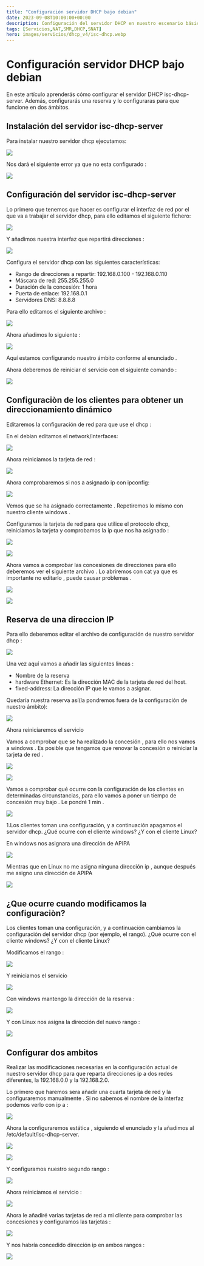 ```yaml
---
title: "Configuración servidor DHCP bajo debian"
date: 2023-09-08T10:00:00+00:00
description: Configuración del servidor DHCP en nuestro escenario básico bajo debian 10
tags: [Servicios,NAT,SMR,DHCP,SNAT]
hero: images/servicios/dhcp_v4/isc-dhcp.webp
---
```



# Configuración servidor DHCP bajo debian
En este artículo aprenderás cómo configurar el servidor DHCP isc-dhcp-server. Además, configurarás una reserva y lo configuraras para que funcione en dos ámbitos.
## Instalación del servidor isc-dhcp-server
Para instalar nuestro servidor dhcp ejecutamos:

![](/redes/dhcp/img/Aspose.Words.5fca9cc1-3c81-4853-a5ed-a70b0122341b.015.png)

Nos dará el siguiente error ya que no esta configurado :

![](/redes/dhcp/img/Aspose.Words.5fca9cc1-3c81-4853-a5ed-a70b0122341b.016.png)


## Configuración del servidor isc-dhcp-server

Lo primero que tenemos que hacer es configurar el interfaz de red por el que va a trabajar el servidor dhcp, para ello editamos el siguiente fichero:

![](/redes/dhcp/img/Aspose.Words.5fca9cc1-3c81-4853-a5ed-a70b0122341b.017.png)

Y añadimos nuestra interfaz que repartirá direcciones :

![](/redes/dhcp/img/Aspose.Words.5fca9cc1-3c81-4853-a5ed-a70b0122341b.018.png)

Configura el servidor dhcp con las siguientes características:

- Rango de direcciones a repartir: 192.168.0.100 - 192.168.0.110
- Máscara de red: 255.255.255.0
- Duración de la concesión: 1 hora
- Puerta de enlace: 192.168.0.1
- Servidores DNS: 8.8.8.8

Para ello editamos el siguiente archivo :

![](/redes/dhcp/img/Aspose.Words.5fca9cc1-3c81-4853-a5ed-a70b0122341b.019.png)


Ahora añadimos lo siguiente :

![](/redes/dhcp/img/Aspose.Words.5fca9cc1-3c81-4853-a5ed-a70b0122341b.020.png)

Aquí estamos configurando nuestro ámbito conforme al enunciado .

Ahora deberemos de reiniciar el servicio con el siguiente comando :

![](/redes/dhcp/img/Aspose.Words.5fca9cc1-3c81-4853-a5ed-a70b0122341b.021.png)

## Configuraciòn de los clientes para obtener un direccionamiento dinámico

Editaremos la configuración de red para que use el dhcp :

En el debian editamos el network/interfaces:

![](/redes/dhcp/img/Aspose.Words.5fca9cc1-3c81-4853-a5ed-a70b0122341b.022.png)

Ahora reiniciamos la tarjeta de red :

![](/redes/dhcp/img/Aspose.Words.5fca9cc1-3c81-4853-a5ed-a70b0122341b.023.png)

Ahora comprobaremos si nos a asignado ip con ipconfig:

![](/redes/dhcp/img/Aspose.Words.5fca9cc1-3c81-4853-a5ed-a70b0122341b.024.png)

Vemos que se ha asignado correctamente . Repetiremos lo mismo con nuestro cliente windows .

Configuramos la tarjeta de red para que utilice el protocolo dhcp, reiniciamos la tarjeta  y comprobamos la ip que nos ha asignado :

![](/redes/dhcp/img/Aspose.Words.5fca9cc1-3c81-4853-a5ed-a70b0122341b.025.png)

![](/redes/dhcp/img/Aspose.Words.5fca9cc1-3c81-4853-a5ed-a70b0122341b.026.png)







Ahora vamos a comprobar las concesiones de direcciones para ello deberemos ver el siguiente archivo . Lo abriremos con cat ya que es importante no editarlo ,  puede causar problemas .

![](/redes/dhcp/img/Aspose.Words.5fca9cc1-3c81-4853-a5ed-a70b0122341b.027.png)

![](/redes/dhcp/img/Aspose.Words.5fca9cc1-3c81-4853-a5ed-a70b0122341b.028.png)







## Reserva de una direccion IP
Para ello deberemos editar el archivo de configuración de nuestro servidor dhcp :

![](/redes/dhcp/img/Aspose.Words.5fca9cc1-3c81-4853-a5ed-a70b0122341b.029.png)

Una vez aquí vamos a añadir las siguientes lineas :

- Nombre de la reserva
- hardware Ethernet: Es la dirección MAC de la tarjeta de red del host.
- fixed-address: La dirección IP que le vamos a asignar.

Quedaría nuestra reserva así(la pondremos fuera de la configuración de nuestro ámbito):

![](/redes/dhcp/img/Aspose.Words.5fca9cc1-3c81-4853-a5ed-a70b0122341b.030.png)

Ahora reiniciaremos el servicio

Vamos a comprobar que se ha realizado la concesión , para ello nos vamos a windows . Es posible que tengamos que renovar la concesión o reiniciar la tarjeta de red .

![](/redes/dhcp/img/Aspose.Words.5fca9cc1-3c81-4853-a5ed-a70b0122341b.031.png)

![](/redes/dhcp/img/Aspose.Words.5fca9cc1-3c81-4853-a5ed-a70b0122341b.032.png)



Vamos a comprobar qué ocurre con la configuración de los clientes en determinadas circunstancias, para ello vamos a poner un tiempo de concesión muy bajo . Le pondré 1 min .

![](/redes/dhcp/img/Aspose.Words.5fca9cc1-3c81-4853-a5ed-a70b0122341b.033.png)

1.Los clientes toman una configuración, y a continuación apagamos el servidor dhcp. ¿Qué ocurre con el cliente windows? ¿Y con el cliente Linux?

En windows nos asignara una dirección de APIPA

![](/redes/dhcp/img/Aspose.Words.5fca9cc1-3c81-4853-a5ed-a70b0122341b.034.png)

Mientras que en Linux no me asigna ninguna dirección ip , aunque después me asigno una dirección de APIPA

![](/redes/dhcp/img/Aspose.Words.5fca9cc1-3c81-4853-a5ed-a70b0122341b.035.png)





## ¿Que ocurre cuando modificamos la configuraciòn?
Los clientes toman una configuración, y a continuación cambiamos la configuración del servidor dhcp (por ejemplo, el rango). ¿Qué ocurre con el cliente windows? ¿Y con el cliente Linux?

Modificamos el rango :

![](/redes/dhcp/img/Aspose.Words.5fca9cc1-3c81-4853-a5ed-a70b0122341b.036.png)

Y reiniciamos el servicio

![](/redes/dhcp/img/Aspose.Words.5fca9cc1-3c81-4853-a5ed-a70b0122341b.037.png)

Con windows mantengo la dirección de la reserva   :

![](/redes/dhcp/img/Aspose.Words.5fca9cc1-3c81-4853-a5ed-a70b0122341b.038.png)

Y con Linux nos asigna la dirección del nuevo rango  :

![](/redes/dhcp/img/Aspose.Words.5fca9cc1-3c81-4853-a5ed-a70b0122341b.039.png)






## Configurar dos ambitos
Realizar las modificaciones necesarias en la configuración actual de nuestro servidor dhcp para que reparta direcciones ip a dos redes diferentes, la 192.168.0.0 y la 192.168.2.0.

Lo primero que haremos sera añadir una cuarta tarjeta de red  y la configuraremos manualmente . Si no sabemos el nombre de la interfaz podemos verlo con ip a :

![](/redes/dhcp/img/Aspose.Words.5fca9cc1-3c81-4853-a5ed-a70b0122341b.040.png)

Ahora la configuraremos estática  , siguiendo el enunciado y la añadimos al /etc/default/isc-dhcp-server.

![](/redes/dhcp/img/Aspose.Words.5fca9cc1-3c81-4853-a5ed-a70b0122341b.041.png)

![](/redes/dhcp/img/Aspose.Words.5fca9cc1-3c81-4853-a5ed-a70b0122341b.042.png)

Y configuramos nuestro segundo rango :

![](/redes/dhcp/img/Aspose.Words.5fca9cc1-3c81-4853-a5ed-a70b0122341b.043.png)

Ahora reiniciamos el servicio :

![](/redes/dhcp/img/Aspose.Words.5fca9cc1-3c81-4853-a5ed-a70b0122341b.044.png)


Ahora le añadiré varias tarjetas de red a mi cliente para comprobar las concesiones y configuramos las tarjetas  :

![](/redes/dhcp/img/Aspose.Words.5fca9cc1-3c81-4853-a5ed-a70b0122341b.045.png)

Y nos habría concedido dirección ip en ambos rangos :

![](/redes/dhcp/img/Aspose.Words.5fca9cc1-3c81-4853-a5ed-a70b0122341b.046.png)



